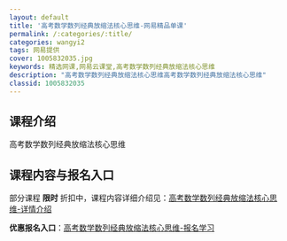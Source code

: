 ```yaml
---
layout: default
title: '高考数学数列经典放缩法核心思维-网易精品单课'
permalink: /:categories/:title/
categories: wangyi2
tags: 网易提供
cover: 1005832035.jpg
keywords: 精选网课,网易云课堂,高考数学数列经典放缩法核心思维
description: "高考数学数列经典放缩法核心思维高考数学数列经典放缩法核心思维"
classid: 1005832035
---
```


## 课程介绍

高考数学数列经典放缩法核心思维

## 课程内容与报名入口

部分课程 **限时** 折扣中，课程内容详细介绍见：[高考数学数列经典放缩法核心思维-详情介绍](https://study.163.com/course/introduction/1005832035.htm?share=1&shareId=1025206652&utm_campaign=share&utm_medium=iphoneShare&utm_source=&utm_u=1025206652)

**优惠报名入口**：[高考数学数列经典放缩法核心思维-报名学习](https://study.163.com/course/introduction/1005832035.htm?share=1&shareId=1025206652&utm_campaign=share&utm_medium=iphoneShare&utm_source=&utm_u=1025206652)

